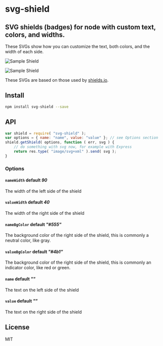 # svg-shield

## SVG shields (badges) for node with custom text, colors, and widths.

These SVGs show how you can customize the text, both colors, and the width of each side.

![Sample Shield](https://cdn.rawgit.com/jrit/svg-shield/master/shield.svg)

![Sample Shield](https://rawgit.com/jrit/svg-shield/master/shield2.svg)

These SVGs are based on those used by [shields.io](http://shields.io).

## Install

```bash
npm install svg-shield --save
```

## API

```js
var shield = require( "svg-shield" );
var options = { name: "name", value: "value" }; // see Options section
shield.getShield( options, function ( err, svg ) {
    // do something with svg now, for example with Express
    return res.type( "image/svg+xml" ).send( svg );
}
```

### Options

#### `nameWidth` default _90_
The width of the left side of the shield

#### `valueWidth` default _40_
The width of the right side of the shield

#### `nameBgColor` default _"#555"_
The background color of the right side of the shield, this is commonly a neutral color, like gray.

#### `valueBgColor` default _"#4b1"_
The background color of the right side of the shield, this is commonly an indicator color, like red or green.

#### `name` default _""_
The text on the left side of the shield

#### `value` default _""_
The text on the right side of the shield

## License

MIT
